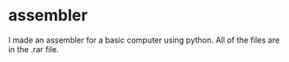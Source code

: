 # assembler
I made an assembler for a basic computer using python.
All of the files are in the .rar file.
